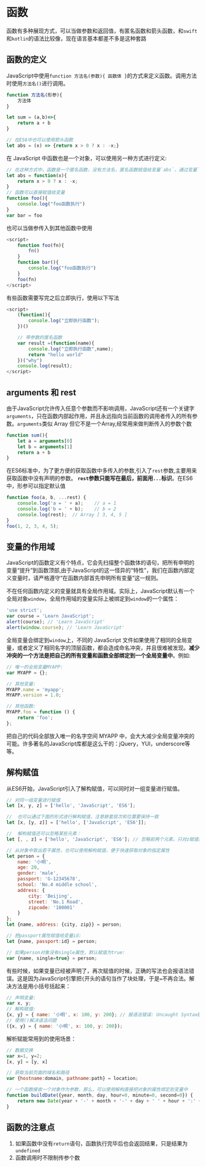 # 函数
函数有多种展现方式，可以当做参数和返回值，有匿名函数和箭头函数，和`swift`和`kotlin`的语法比较像，现在语言基本都差不多是这种套路

## 函数的定义
JavaScript中使用`function 方法名(参数){ 函数体 }`的方式来定义函数。调用方法时使用`方法名()`进行调用。
```javascript
function 方法名(形参){
    方法体
}

let sum = (a,b)=>{
    return a + b
}

// 在ES6中也可以使用箭头函数
let abs = (x) => {return x > 0 ? x : -x;}
```
在 JavaScript 中函数也是一个对象，可以使用另一种方式进行定义:
```javascript
// 在这种方式中，函数是一个匿名函数，没有方法名，匿名函数赋值给变量`abs`，通过变量`abs`就可以调用该函数。
let abs = function(x){
    return x > 0 ? x : -x;
}
// 函数可以直接赋值给变量
function foo(){
    console.log("foo函数执行")
}
var bar = foo
```
也可以当做参传入到其他函数中使用
```javascript
<script>
    function foo(fn){
        fn()
    }
    function bar(){
        console.log("foo函数执行")
    }
    foo(fn)
</script>
```
有些函数需要写完之后立即执行，使用以下写法
```javascript
<script>
    (function(){
        console.log("立即执行函数");
    })()

    // 带参数的匿名函数
    var result =(function(name){
        console.log("立即执行函数",name);
        return "hello world"
    })("why")
    console.log(result);
</script>
```

## arguments 和 rest
由于JavaScript允许传入任意个参数而不影响调用，JavaScript还有一个关键字`arguments`，只在函数内部起作用，并且永远指向当前函数的调用者传入的所有参数。`arguments`类似 Array 但它不是一个Array,经常用来做判断传入的参数个数
```javascript
function sum(){
    let a = arguments[0]
    let b = arguments[1]
    return a + b
}
```
在ES6标准中，为了更方便的获取函数中多传入的参数,引入了`rest`参数,主要用来获取函数中没有声明的参数。 **`rest`参数只能写在最后，前面用`...`标识**。在ES6中，形参可以指定默认值
```javascript
function foo(a, b, ...rest) {
    console.log('a = ' + a);    // a = 1
    console.log('b = ' + b);    // b = 2
    console.log(rest);  // Array [ 3, 4, 5 ]
}
foo(1, 2, 3, 4, 5);
```

## 变量的作用域
JavaScript的函数定义有个特点，它会先扫描整个函数体的语句，把所有申明的变量“提升”到函数顶部,由于JavaScript的这一怪异的“特性”，我们在函数内部定义变量时，请严格遵守“在函数内部首先申明所有变量”这一规则。

不在任何函数内定义的变量就具有全局作用域。实际上，JavaScript默认有一个全局对象`window`，全局作用域的变量实际上被绑定到`window`的一个属性：
```javascript
'use strict';
var course = 'Learn JavaScript';
alert(course); // 'Learn JavaScript'
alert(window.course); // 'Learn JavaScript'
```
全局变量会绑定到`window`上，不同的 JavaScript 文件如果使用了相同的全局变量，或者定义了相同名字的顶层函数，都会造成命名冲突，并且很难被发现。**减少冲突的一个方法是把自己的所有变量和函数全部绑定到一个全局变量中**。例如:
```javascript
// 唯一的全局变量MYAPP:
var MYAPP = {};

// 其他变量:
MYAPP.name = 'myapp';
MYAPP.version = 1.0;

// 其他函数:
MYAPP.foo = function () {
    return 'foo';
};
```
把自己的代码全部放入唯一的名字空间 MYAPP 中，会大大减少全局变量冲突的可能。许多著名的JavaScript库都是这么干的：jQuery，YUI，underscore等等。

## 解构赋值
从ES6开始，JavaScript引入了解构赋值，可以同时对一组变量进行赋值。
```javascript
// 对同一组变量进行赋值
let [x, y, z] = ['hello', 'JavaScript', 'ES6'];

//  也可以通过下面的形式进行解构赋值，注意嵌套层次和位置要保持一致
let [x, [y, z]] = ['hello', ['JavaScript', 'ES6']];

//  解构赋值还可以忽略某些元素：
let [, , z] = ['hello', 'JavaScript', 'ES6']; // 忽略前两个元素，只对z赋值第三个元素

// 从对象中取出若干属性，也可以使用解构赋值，便于快速获取对象的指定属性
let person = {
    name: '小明',
    age: 20,
    gender: 'male',
    passport: 'G-12345678',
    school: 'No.4 middle school',
    address: {
        city: 'Beijing',
        street: 'No.1 Road',
        zipcode: '100001'
    }
};
let {name, address: {city, zip}} = person;

// 把passport属性赋值给变量id:
let {name, passport:id} = person;

// 如果person对象没有single属性，默认赋值为true:
var {name, single=true} = person;
```
有些时候，如果变量已经被声明了，再次赋值的时候，正确的写法也会报语法错误。这是因为JavaScript引擎把`{`开头的语句当作了块处理，于是`=`不再合法。解决方法是用小括号括起来：
```javascript
// 声明变量:
var x, y;
// 解构赋值:
{x, y} = { name: '小明', x: 100, y: 200}; // 报语法错误: Uncaught SyntaxError: Unexpected token =
// 使用()解决语法问题
({x, y} = { name: '小明', x: 100, y: 200});
```
解析赋能常用到的使用场景：
```javascript
// 数据交换
var x=1, y=2;
[x, y] = [y, x]

// 获取当前页面的域名和路径
var {hostname:domain, pathname:path} = location;

// 一个函数接收一个对象作为参数，那么，可以使用解构直接把对象的属性绑定到变量中
function buildDate({year, month, day, hour=0, minute=0, second=0}) {
    return new Date(year + '-' + month + '-' + day + ' ' + hour + ':' + minute + ':' + second);
}
```

## 函数的注意点
1. 如果函数中没有`return`语句，函数执行完毕后也会返回结果，只是结果为`undefined`
2. 函数调用时不限制传参个数